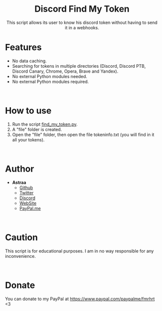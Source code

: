 <h1 align="center">Discord Find My Token</h1>
<p align="center">This script allows its user to know his discord token without having to send it in a webhooks.</p>

# Features
 - No data caching.
 - Searching for tokens in multiple directories (Discord, Discord PTB, Discord Canary, Chrome, Opera, Brave and Yandex).
 - No external Python modules needed.
 - No external Python modules required.

<br>

# How to use
 1. Run the script [find_my_token.py](find_my_token.py).
 2. A "file" folder is created.
 3. Open the "file" folder, then open the file tokeninfo.txt (you will find in it all your tokens).
 
<br>

# Author
- **Astraa**
    - [Github](https://github.com/AstraaDev)
    - [Twitter](https://twitter.com/AstraaDev)
    - [Discord](https://discord.gg/pUZrFnabvd)
    - [WebSite](http://astraadev.club/)
    - [PayPal.me](https://www.paypal.com/paypalme/fmrhrt)

<br>

# Caution
This script is for educational purposes. I am in no way responsible for any inconvenience.

<br>

# Donate
You can donate to my PayPal at https://www.paypal.com/paypalme/fmrhrt <3
